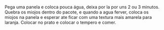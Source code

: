 Pega uma panela e coloca pouca água, deixa por la por uns 2 ou 3 minutos.
Quebra os miojos dentro do pacote, e quando a agua ferver, coloca os miojos na panela e esperar ate ficar com uma textura mais amarela para laranja.
Colocar no prato e colocar o tempero e comer.
